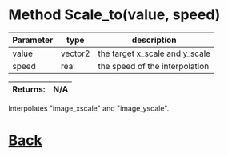 # Method Scale_to(value, speed)

| Parameter   |  type   |              description                   |
|--           |       --|--                                          |
|   value      | vector2  |     the target x_scale and y_scale    |
|   speed      | real  |     the speed of the interpolation    |

| Returns:  | N/A |
|--         |                             --|

Interpolates "image_xscale" and  "image_yscale".

# [Back](https://github.com/Ced30/GML-GUI-Library-GGL-Documentation/blob/main/API/Common_Methods.md)
